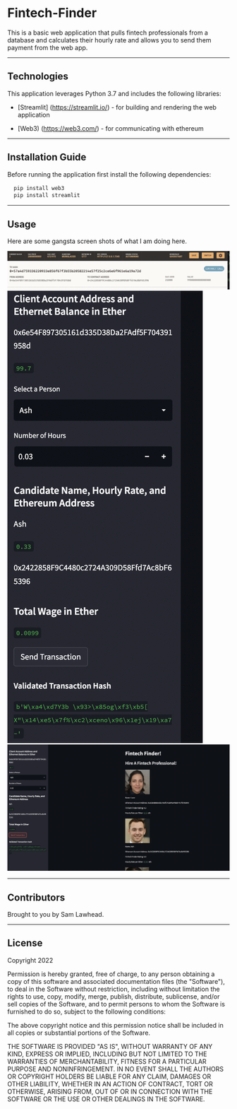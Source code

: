 # Fintech-Finder

This is a basic web application that pulls fintech professionals from a database and calculates their hourly rate and allows you to send them payment from the web app.

---

## Technologies

This application leverages Python 3.7 and includes the following libraries:

* [Streamlit] (https://streamlit.io/) - for building and rendering the web application

* [Web3) (https://web3.com/) - for communicating with ethereum

---

## Installation Guide
Before running the application first install the following dependencies:

```python
  pip install web3
  pip install streamlit
```

---

## Usage

Here are some gangsta screen shots of what I am doing here.

<img src=https://github.com/samlawhead/Fintech-Finder/blob/main/screenshots/Screen%20Shot%202022-10-04%20at%2018.28.36.png>
<img src=https://github.com/samlawhead/Fintech-Finder/blob/main/screenshots/Screen%20Shot%202022-10-04%20at%2018.29.02.png>
<img src=https://github.com/samlawhead/Fintech-Finder/blob/main/screenshots/Screen%20Shot%202022-10-04%20at%2018.29.26.png>

---

## Contributors

Brought to you by Sam Lawhead.

---

## License

Copyright 2022

Permission is hereby granted, free of charge, to any person obtaining a copy of this software and associated documentation files (the "Software"), to deal in the Software without restriction, including without limitation the rights to use, copy, modify, merge, publish, distribute, sublicense, and/or sell copies of the Software, and to permit persons to whom the Software is furnished to do so, subject to the following conditions:

The above copyright notice and this permission notice shall be included in all copies or substantial portions of the Software.

THE SOFTWARE IS PROVIDED "AS IS", WITHOUT WARRANTY OF ANY KIND, EXPRESS OR IMPLIED, INCLUDING BUT NOT LIMITED TO THE WARRANTIES OF MERCHANTABILITY, FITNESS FOR A PARTICULAR PURPOSE AND NONINFRINGEMENT. IN NO EVENT SHALL THE AUTHORS OR COPYRIGHT HOLDERS BE LIABLE FOR ANY CLAIM, DAMAGES OR OTHER LIABILITY, WHETHER IN AN ACTION OF CONTRACT, TORT OR OTHERWISE, ARISING FROM, OUT OF OR IN CONNECTION WITH THE SOFTWARE OR THE USE OR OTHER DEALINGS IN THE SOFTWARE.
